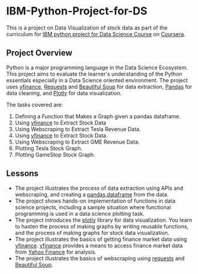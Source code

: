 # IBM-Python-Project-for-DS

This is a project on Data Visualization of stock data as part of the curriculum for [IBM python project for Data Science Course](https://www.coursera.org/learn/python-project-for-data-science?specialization=ibm-data-science) on [Coursera](https://www.coursera.org/).

## Project Overview

Python is a major programming language in the Data Science Ecosystem. This project aims to evaluate the learner's understanding of the Python essentials especially in a Data Science oriented environment. The project uses [yfinance](https://pypi.org/project/yfinance/), [Requests](https://requests.readthedocs.io/en/latest/) and [Beautiful Soup](https://www.crummy.com/software/BeautifulSoup/bs4/doc/) for data extraction, [Pandas](https://pandas.pydata.org/docs/reference/api/pandas.DataFrame.html) for data cleaning, and [Plotly](https://plotly.com/python/) for data visualization.

The tasks covered are:

1. Defining a Function that Makes a Graph given a pandas dataframe.
1. Using [yfinance](https://pypi.org/project/yfinance/) to Extract Stock Data
2. Using Webscraping to Extract Tesla Revenue Data.
3. Using [yfinance](https://pypi.org/project/yfinance/) to Extract Stock Data.
4. Using Webscraping to Extract GME Revenue Data.
5. Plotting Tesla Stock Graph.
6. Plotting GameStop Stock Graph.

## Lessons

- The project illustrates the process of data extraction using APIs and webscraping, and creating a [pandas dataframe](https://pandas.pydata.org/docs/reference/api/pandas.DataFrame.html) from the data.
- The project shows hands-on implementation of functions in data science projects, including a sample situation where functional programming is used in a data science plotting task. 
- The project introduces the [plotly](https://plotly.com/python/) library for data visualization. You learn to hasten the process of making graphs by writing reusable functions, and the process of making graphs for stock data visualization.
- The project illustrates the basics of getting finance market data using [yfinance](https://pypi.org/project/yfinance/). [yfinance](https://pypi.org/project/yfinance/) provides a means to access finance market data from [Yahoo Finance](https://finance.yahoo.com/) for analysis. 
- The project illustrates the basics of webscraping using [requests](https://requests.readthedocs.io/en/latest/) and [Beautiful Soup](https://www.crummy.com/software/BeautifulSoup/bs4/doc/).